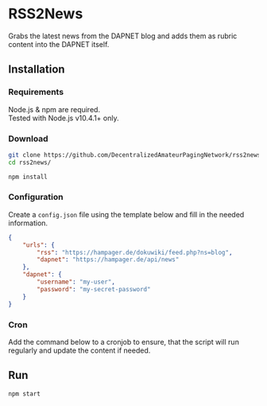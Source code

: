 # RSS2News
Grabs the latest news from the DAPNET blog and adds them as rubric content into the DAPNET itself.

## Installation

### Requirements
Node.js & npm are required.  
Tested with Node.js v10.4.1+ only.

### Download
```bash
git clone https://github.com/DecentralizedAmateurPagingNetwork/rss2news.git
cd rss2news/

npm install
```

### Configuration
Create a `config.json` file using the template below and fill in the needed information.

```json
{
	"urls": {
		"rss": "https://hampager.de/dokuwiki/feed.php?ns=blog",
		"dapnet": "https://hampager.de/api/news"
	},
	"dapnet": {
		"username": "my-user",
		"password": "my-secret-password"
	}
}
```

### Cron
Add the command below to a cronjob to ensure, that the script will run regularly and update the content if needed.

## Run
```bash
npm start
```
